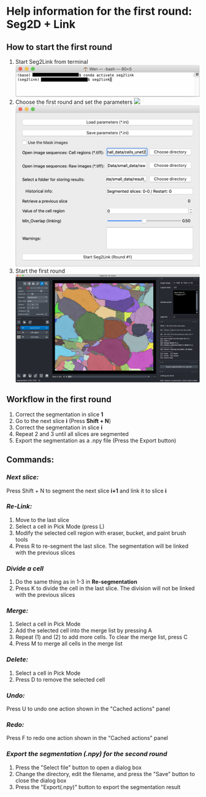 # Help information for the first round: Seg2D + Link

## How to start the first round
1. Start Seg2Link from terminal
   <img src="./pictures/start.png" width="600">
2. Choose the first round and set the parameters
   <img src="./pictures/select_round.png.png" width="600">
   <img src="./pictures/round1_set_para.png" width="600">
3. Start the first round
   <img src="./pictures/round1.png" width="600">
   
## Workflow in the first round
1. Correct the segmentation in slice **1**
2. Go to the next slice **i** (Press **Shift + N**)
3. Correct the segmentation in slice **i**
4. Repeat 2 and 3 until all slices are segmented
5. Export the segmentation as a .npy file (Press the Export button)

## Commands:
### *Next slice:*
Press Shift + N to segment the next slice **i+1** 
and link it to slice **i**

### *Re-Link:*
1. Move to the last slice
2. Select a cell in Pick Mode (press L)
3. Modify the selected cell region with eraser, bucket, and paint brush tools
4. Press R to re-segment the last slice. The segmentation will be linked with the previous slices

### *Divide a cell*
1. Do the same thing as in 1-3 in **Re-segmentation**
2. Press K to divide the cell in the last slice. The division will not be linked with the previous slices

### *Merge:*

1. Select a cell in Pick Mode
2. Add the selected cell into the merge list by pressing A
3. Repeat (1) and (2) to add more cells. To clear the merge list, press C
5. Press M to merge all cells in the merge list

### *Delete:*

1. Select a cell in Pick Mode
2. Press D to remove the selected cell

### *Undo:*
Press U to undo one action shown in the "Cached actions" panel

### *Redo:*
Press F to redo one action shown in the "Cached actions" panel 

### *Export the segmentation (.npy) for the second round*
1. Press the "Select file" button to open a dialog box
2. Change the directory, edit the filename, and press the "Save" button to close the dialog box
3. Press the "Export(.npy)" button to export the segmentation result

